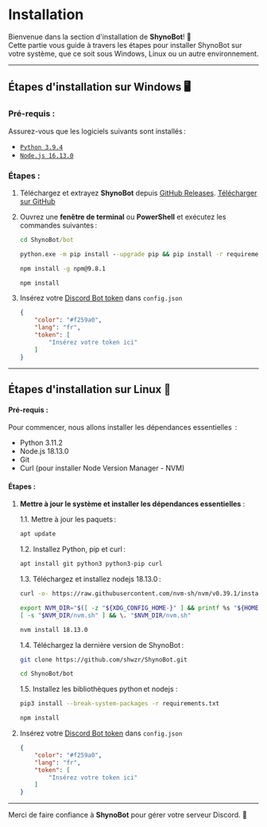 # Installation

Bienvenue dans la section d'installation de **ShynoBot**! 🎉  
Cette partie vous guide à travers les étapes pour installer ShynoBot sur votre système, que ce soit sous Windows, Linux ou un autre environnement.

---

## Étapes d'installation sur Windows 🖥️

### Pré-requis :
Assurez-vous que les logiciels suivants sont installés :
- [`Python 3.9.4`](https://www.python.org/ftp/python/3.9.4/python-3.9.4-amd64.exe)
- [`Node.js 16.13.0`](https://nodejs.org/dist/v16.13.0/node-v16.13.0-x64.msi)

### Étapes :
1. Téléchargez et extrayez **ShynoBot** depuis [GitHub Releases](https://github.com/shwzr/ShynoBot/releases/latest).
    <a href="https://github.com/shwzr/ShynoBot/releases/latest" class="docs-download-button" target="_blank" rel="noopener noreferrer">
      Télécharger sur GitHub
    </a>
  
2. Ouvrez une **fenêtre de terminal** ou **PowerShell** et exécutez les commandes suivantes :
   ```cmd
   cd ShynoBot/bot
   ```
   ```cmd
   python.exe -m pip install --upgrade pip && pip install -r requirements.txt
   ```
   ```cmd
   npm install -g npm@9.8.1
   ```
   ```cmd
   npm install
   ```
3. Insérez votre [Discord Bot token](https://discord.com/developers/applications) dans `config.json`
   ```json
   {
       "color": "#f259a0",
       "lang": "fr",
       "token": [
           "Insérez votre token ici"
       ]
   }
   ```

---

## Étapes d'installation sur Linux 🐧

#### Pré-requis :
Pour commencer, nous allons installer les dépendances essentielles  :
- Python 3.11.2
- Node.js 18.13.0
- Git
- Curl (pour installer Node Version Manager - NVM)

#### Étapes :
1. **Mettre à jour le système et installer les dépendances essentielles** :

    1.1. Mettre à jour les paquets :

    ```bash
    apt update
    ```
    1.2. Installez Python, pip et curl :
    ```bash
    apt install git python3 python3-pip curl
    ```
    1.3. Téléchargez et installez nodejs 18.13.0 :
    ```bash
    curl -o- https://raw.githubusercontent.com/nvm-sh/nvm/v0.39.1/install.sh | bash
    ```
    ```bash
    export NVM_DIR="$([ -z "${XDG_CONFIG_HOME-}" ] && printf %s "${HOME}/.nvm" || printf %s "${XDG_CONFIG_HOME}/nvm")"
    [ -s "$NVM_DIR/nvm.sh" ] && \. "$NVM_DIR/nvm.sh"
    ```
    ```bash
    nvm install 18.13.0
    ```
    1.4. Téléchargez la dernière version de ShynoBot :
    ```bash
    git clone https://github.com/shwzr/ShynoBot.git
    ```
    ```bash
    cd ShynoBot/bot
    ```
    1.5. Installez les bibliothèques python et nodejs :
    ```bash
    pip3 install --break-system-packages -r requirements.txt
    ```
    ```bash
    npm install
    ```
2. Insérez votre [Discord Bot token](https://discord.com/developers/applications) dans `config.json`
    ```json
    {
        "color": "#f259a0",
        "lang": "fr",
        "token": [
            "Insérez votre token ici"
        ]
    }
    ```

---

Merci de faire confiance à **ShynoBot** pour gérer votre serveur Discord. 🚀